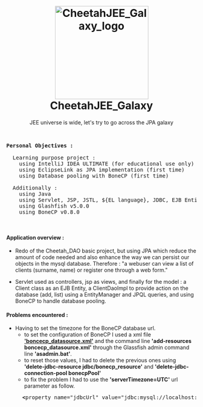 <h1 align="center">
    <br>
      <a href="https://raw.githubusercontent.com/Siliver4/CheetahJEE_Galaxy/master/assets/img/cheetah_logo.png">
        <img src="assets/img/cheetah_logo.png" alt="CheetahJEE_Galaxy_logo" width="247">
      </a>
    <br>
      CheetahJEE_Galaxy
    <br>
</h1>


<p align="center">
    JEE universe is wide, let's try to go across the JPA galaxy
</p>

<br>
    
<pre>
<b>Personal Objectives :</b>

  Learning purpose project :
    using IntelliJ IDEA ULTIMATE (for educational use only)
    using EclipseLink as JPA implementation (first time)
    using Database pooling with BoneCP (first time)

  Additionally :
    using Java
    using Servlet, JSP, JSTL, ${EL language}, JDBC, EJB Entity, Basic exception/error handlers
    using Glashfish v5.0.0
    using BoneCP v0.8.0
</pre>

</br>

<h4>Application overview :</h4>

 - Redo of the Cheetah_DAO basic project, but using JPA which reduce the amount of code needed and also enhance the way we can persist our objects in the mysql database. Therefore : "a webuser can view a list of clients (surname, name) or register one through a web form."
 
 - Servlet used as controllers, jsp as views, and finally for the model : a Client class as an EJB Entity, a ClientDaoImpl to provide action on the database (add, list) using a EntityManager and JPQL queries, and using BoneCP to handle database pooling.
 
<h4>Problems encountered :</h4>

 - Having to set the timezone for the BoneCP database url.
   - to set the configuration of BoneCP I used a xml file <a href="https://raw.githubusercontent.com/Siliver4/CheetahJEE_Galaxy/master/boncecp_datasource.xml"><b>'boncecp_datasource.xml'</b></a> and the command line <b>'add-resources boncecp_datasource.xml'</b> through the Glassfish admin command line <b>'asadmin.bat'</b>.
   - to reset those values, I had to delete the previous ones using <b>'delete-jdbc-resource jdbc/bonecp_resource'</b> and <b>'delete-jdbc-connection-pool bonecpPool'</b> 
   - to fix the problem I had to use the <b>'serverTimezone=UTC'</b> url parameter as follow.

<pre>
     <b><</b>property name="jdbcUrl" value="jdbc:mysql://localhost:3306/library_jee?serverTimezone=UTC" <b>/></b>
</pre>
      
    
     
